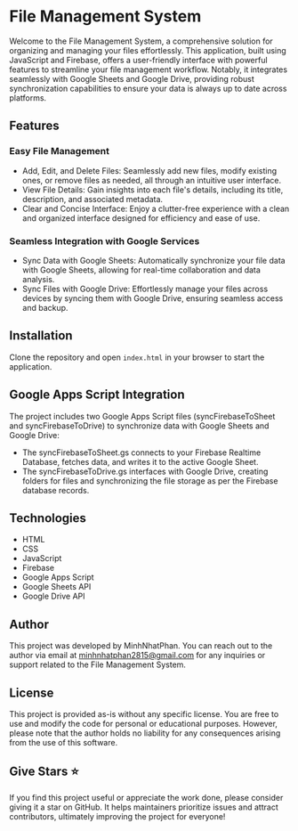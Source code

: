 # File Management System

Welcome to the File Management System, a comprehensive solution for organizing and managing your files effortlessly. This application, built using JavaScript and Firebase, offers a user-friendly interface with powerful features to streamline your file management workflow. Notably, it integrates seamlessly with Google Sheets and Google Drive, providing robust synchronization capabilities to ensure your data is always up to date across platforms.

## Features

### Easy File Management
- Add, Edit, and Delete Files: Seamlessly add new files, modify existing ones, or remove files as needed, all through an intuitive user interface.
- View File Details: Gain insights into each file's details, including its title, description, and associated metadata.
- Clear and Concise Interface: Enjoy a clutter-free experience with a clean and organized interface designed for efficiency and ease of use.
### Seamless Integration with Google Services
- Sync Data with Google Sheets: Automatically synchronize your file data with Google Sheets, allowing for real-time collaboration and data analysis.
- Sync Files with Google Drive: Effortlessly manage your files across devices by syncing them with Google Drive, ensuring seamless access and backup.

## Installation

Clone the repository and open `index.html` in your browser to start the application.

## Google Apps Script Integration

The project includes two Google Apps Script files (syncFirebaseToSheet and syncFirebaseToDrive) to synchronize data with Google Sheets and Google Drive:
+ The syncFirebaseToSheet.gs connects to your Firebase Realtime Database, fetches data, and writes it to the active Google Sheet.
+ The syncFirebaseToDrive.gs interfaces with Google Drive, creating folders for files and synchronizing the file storage as per the Firebase database records.

## Technologies

- HTML
- CSS
- JavaScript
- Firebase
- Google Apps Script
- Google Sheets API
- Google Drive API

## Author

This project was developed by MinhNhatPhan. You can reach out to the author via email at minhnhatphan2815@gmail.com for any inquiries or support related to the File Management System.


## License

This project is provided as-is without any specific license. You are free to use and modify the code for personal or educational purposes. However, please note that the author holds no liability for any consequences arising from the use of this software.

## Give Stars ⭐

If you find this project useful or appreciate the work done, please consider giving it a star on GitHub. It helps maintainers prioritize issues and attract contributors, ultimately improving the project for everyone!